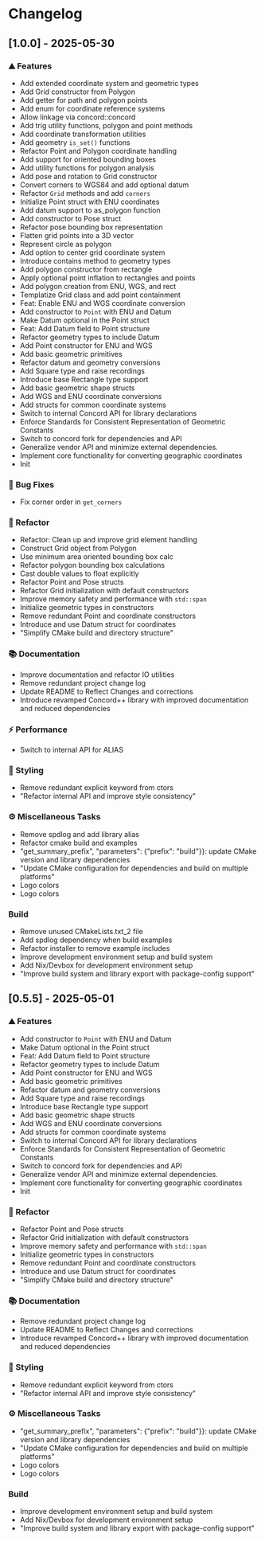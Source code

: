 # Changelog

## [1.0.0] - 2025-05-30

### <!-- 0 -->⛰️  Features

- Add extended coordinate system and geometric types
- Add Grid constructor from Polygon
- Add getter for path and polygon points
- Add enum for coordinate reference systems
- Allow linkage via concord::concord
- Add trig utility functions, polygon and point methods
- Add coordinate transformation utilities
- Add geometry `is_set()` functions
- Refactor Point and Polygon coordinate handling
- Add support for oriented bounding boxes
- Add utility functions for polygon analysis
- Add pose and rotation to Grid constructor
- Convert corners to WGS84 and add optional datum
- Refactor `Grid` methods and add `corners`
- Initialize Point struct with ENU coordinates
- Add datum support to as_polygon function
- Add constructor to Pose struct
- Refactor pose bounding box representation
- Flatten grid points into a 3D vector
- Represent circle as polygon
- Add option to center grid coordinate system
- Introduce contains method to geometry types
- Add polygon constructor from rectangle
- Apply optional point inflation to rectangles and points
- Add polygon creation from ENU, WGS, and rect
- Templatize Grid class and add point containment
- Feat: Enable ENU and WGS coordinate conversion
- Add constructor to `Point` with ENU and Datum
- Make Datum optional in the Point struct
- Feat: Add Datum field to Point structure
- Refactor geometry types to include Datum
- Add Point constructor for ENU and WGS
- Add basic geometric primitives
- Refactor datum and geometry conversions
- Add Square type and raise recordings
- Introduce base Rectangle type support
- Add basic geometric shape structs
- Add WGS and ENU coordinate conversions
- Add structs for common coordinate systems
- Switch to internal Concord API for library declarations
- Enforce Standards for Consistent Representation of Geometric Constants
- Switch to concord fork for dependencies and API
- Generalize vendor API and minimize external dependencies.
- Implement core functionality for converting geographic coordinates
- Init

### <!-- 1 -->🐛 Bug Fixes

- Fix corner order in `get_corners`

### <!-- 2 -->🚜 Refactor

- Refactor: Clean up and improve grid element handling
- Construct Grid object from Polygon
- Use minimum area oriented bounding box calc
- Refactor polygon bounding box calculations
- Cast double values to float explicitly
- Refactor Point and Pose structs
- Refactor Grid initialization with default constructors
- Improve memory safety and performance with `std::span`
- Initialize geometric types in constructors
- Remove redundant Point and coordinate constructors
- Introduce and use Datum struct for coordinates
- "Simplify CMake build and directory structure"

### <!-- 3 -->📚 Documentation

- Improve documentation and refactor IO utilities
- Remove redundant project change log
- Update README to Reflect Changes and corrections
- Introduce revamped Concord++ library with improved documentation and reduced dependencies

### <!-- 4 -->⚡ Performance

- Switch to internal API for ALIAS

### <!-- 5 -->🎨 Styling

- Remove redundant explicit keyword from ctors
- "Refactor internal API and improve style consistency"

### <!-- 7 -->⚙️ Miscellaneous Tasks

- Remove spdlog and add library alias
- Refactor cmake build and examples
- "get_summary_prefix", "parameters": {"prefix": "build"}}: update CMake version and library dependencies
- "Update CMake configuration for dependencies and build on multiple platforms"
- Logo colors
- Logo colors

### Build

- Remove unused CMakeLists.txt_2 file
- Add spdlog dependency when build examples
- Refactor installer to remove example includes
- Improve development environment setup and build system
- Add Nix/Devbox for development environment setup
- "Improve build system and library export with package-config support"

## [0.5.5] - 2025-05-01

### <!-- 0 -->⛰️  Features

- Add constructor to `Point` with ENU and Datum
- Make Datum optional in the Point struct
- Feat: Add Datum field to Point structure
- Refactor geometry types to include Datum
- Add Point constructor for ENU and WGS
- Add basic geometric primitives
- Refactor datum and geometry conversions
- Add Square type and raise recordings
- Introduce base Rectangle type support
- Add basic geometric shape structs
- Add WGS and ENU coordinate conversions
- Add structs for common coordinate systems
- Switch to internal Concord API for library declarations
- Enforce Standards for Consistent Representation of Geometric Constants
- Switch to concord fork for dependencies and API
- Generalize vendor API and minimize external dependencies.
- Implement core functionality for converting geographic coordinates
- Init

### <!-- 2 -->🚜 Refactor

- Refactor Point and Pose structs
- Refactor Grid initialization with default constructors
- Improve memory safety and performance with `std::span`
- Initialize geometric types in constructors
- Remove redundant Point and coordinate constructors
- Introduce and use Datum struct for coordinates
- "Simplify CMake build and directory structure"

### <!-- 3 -->📚 Documentation

- Remove redundant project change log
- Update README to Reflect Changes and corrections
- Introduce revamped Concord++ library with improved documentation and reduced dependencies

### <!-- 5 -->🎨 Styling

- Remove redundant explicit keyword from ctors
- "Refactor internal API and improve style consistency"

### <!-- 7 -->⚙️ Miscellaneous Tasks

- "get_summary_prefix", "parameters": {"prefix": "build"}}: update CMake version and library dependencies
- "Update CMake configuration for dependencies and build on multiple platforms"
- Logo colors
- Logo colors

### Build

- Improve development environment setup and build system
- Add Nix/Devbox for development environment setup
- "Improve build system and library export with package-config support"

<!-- WARP -->
